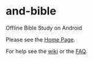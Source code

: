 # and-bible
Offline Bible Study on Android

Please see the [Home Page](http://mjdenham.github.io/and-bible/).

For help see the [wiki](https://github.com/mjdenham/and-bible/wiki) or the [FAQ](https://github.com/mjdenham/and-bible/wiki/FAQ).
